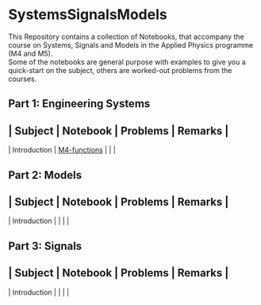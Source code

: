 # SystemsSignalsModels
This Repository contains a collection of Notebooks, that accompany the course on Systems, Signals and Models in the Applied Physics programme (M4 and M5).  
Some of the notebooks are general purpose with examples to give you a quick-start on the subject, others are worked-out problems from the courses. 
## Part 1: Engineering Systems  

| Subject | Notebook | Problems | Remarks |
-------------------------------------------
| Introduction | [M4-functions](https://github.com/jupyterphysics/SystemsSignalsModels/blob/master/M4Functions.ipynb)  |  |  |  

## Part 2: Models  

| Subject | Notebook | Problems | Remarks |
-------------------------------------------
| Introduction |  |  |  |  

## Part 3: Signals  

| Subject | Notebook | Problems | Remarks |
-------------------------------------------
| Introduction |  |  |  |
